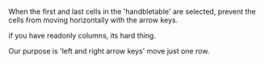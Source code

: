 When the first and last cells in the 'handbletable' are selected, prevent the cells from moving horizontally with the arrow keys.

if you have readonly columns, its hard thing.

Our purpose is 'left and right arrow keys' move just one row.
